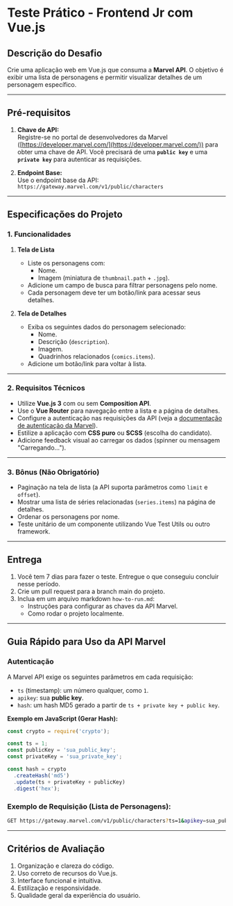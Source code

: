 # Teste Prático - Frontend Jr com Vue.js

## Descrição do Desafio
Crie uma aplicação web em Vue.js que consuma a **Marvel API**. O objetivo é exibir uma lista de personagens e permitir visualizar detalhes de um personagem específico.

---

## Pré-requisitos

1. **Chave de API:**  
   Registre-se no portal de desenvolvedores da Marvel ([https://developer.marvel.com/](https://developer.marvel.com/)) para obter uma chave de API. Você precisará de uma **`public key`** e uma **`private key`** para autenticar as requisições.

2. **Endpoint Base:**  
   Use o endpoint base da API:  
   `https://gateway.marvel.com/v1/public/characters`

---

## Especificações do Projeto

### 1. Funcionalidades

1. **Tela de Lista**
   - Liste os personagens com:
     - Nome.
     - Imagem (miniatura de `thumbnail.path` + `.jpg`).
   - Adicione um campo de busca para filtrar personagens pelo nome.
   - Cada personagem deve ter um botão/link para acessar seus detalhes.

2. **Tela de Detalhes**
   - Exiba os seguintes dados do personagem selecionado:
     - Nome.
     - Descrição (`description`).
     - Imagem.
     - Quadrinhos relacionados (`comics.items`).
   - Adicione um botão/link para voltar à lista.

---

### 2. Requisitos Técnicos

- Utilize **Vue.js 3** com ou sem **Composition API**.
- Use o **Vue Router** para navegação entre a lista e a página de detalhes.
- Configure a autenticação nas requisições da API (veja a [documentação de autenticação da Marvel](https://developer.marvel.com/documentation/authorization)).
- Estilize a aplicação com **CSS puro** ou **SCSS** (escolha do candidato).
- Adicione feedback visual ao carregar os dados (spinner ou mensagem "Carregando...").

---

### 3. Bônus (Não Obrigatório)

- Paginação na tela de lista (a API suporta parâmetros como `limit` e `offset`).
- Mostrar uma lista de séries relacionadas (`series.items`) na página de detalhes.
- Ordenar os personagens por nome.
- Teste unitário de um componente utilizando Vue Test Utils ou outro framework.

---

## Entrega

1. Você tem 7 dias para fazer o teste. Entregue o que conseguiu concluir nesse período.
2. Crie um pull request para a branch main do projeto.
3. Inclua em um arquivo markdown `how-to-run.md`:
   - Instruções para configurar as chaves da API Marvel.
   - Como rodar o projeto localmente.

---

## Guia Rápido para Uso da API Marvel

### Autenticação
A Marvel API exige os seguintes parâmetros em cada requisição:
- `ts` (timestamp): um número qualquer, como `1`.
- `apikey`: sua **public key**.
- `hash`: um hash MD5 gerado a partir de `ts + private key + public key`.

**Exemplo em JavaScript (Gerar Hash):**
```javascript
const crypto = require('crypto');

const ts = 1;
const publicKey = 'sua_public_key';
const privateKey = 'sua_private_key';

const hash = crypto
  .createHash('md5')
  .update(ts + privateKey + publicKey)
  .digest('hex');
```

### Exemplo de Requisição (Lista de Personagens):
```bash
GET https://gateway.marvel.com/v1/public/characters?ts=1&apikey=sua_public_key&hash=hash_gerado&limit=20
```

---

## Critérios de Avaliação

1. Organização e clareza do código.
2. Uso correto de recursos do Vue.js.
3. Interface funcional e intuitiva.
4. Estilização e responsividade.
5. Qualidade geral da experiência do usuário.
